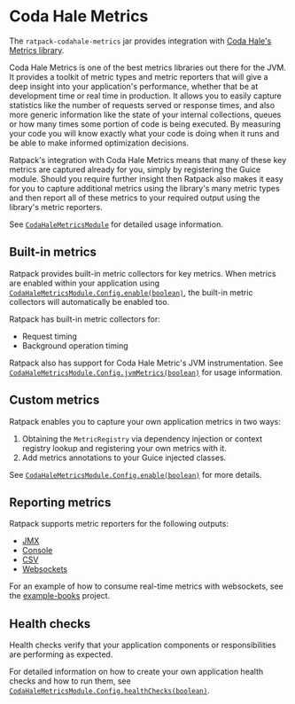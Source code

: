 # Coda Hale Metrics

The `ratpack-codahale-metrics` jar provides integration with [Coda Hale's Metrics library](http://metrics.codahale.com/).

Coda Hale Metrics is one of the best metrics libraries out there for the JVM.
It provides a toolkit of metric types and metric reporters that will give a deep insight into your application's performance, whether that be at development time or real time in production.
It allows you to easily capture statistics like the number of requests served or response times, and also more generic information like the state of your internal collections, queues or how many times some portion of code is being executed.
By measuring your code you will know exactly what your code is doing when it runs and be able to make informed optimization decisions.

Ratpack's integration with Coda Hale Metrics means that many of these key metrics are captured already for you, simply by registering the Guice module.
Should you require further insight then Ratpack also makes it easy for you to capture additional metrics using the library's many metric types and then report all of these metrics to your required output using the library's metric reporters.

See [`CodaHaleMetricsModule`](api/ratpack/codahale/metrics/CodaHaleMetricsModule.html) for detailed usage information.

## Built-in metrics

Ratpack provides built-in metric collectors for key metrics.
When metrics are enabled within your application using [`CodaHaleMetricsModule.Config.enable(boolean)`](api/ratpack/codahale/metrics/CodaHaleMetricsModule.Config.html#enable-boolean-), the built-in metric collectors will automatically be enabled too.

Ratpack has built-in metric collectors for:

* Request timing
* Background operation timing

Ratpack also has support for Coda Hale Metric's JVM instrumentation.
See [`CodaHaleMetricsModule.Config.jvmMetrics(boolean)`](api/ratpack/codahale/metrics/CodaHaleMetricsModule.Config.html#jvmMetrics-boolean-) for usage information.

## Custom metrics

Ratpack enables you to capture your own application metrics in two ways:

1. Obtaining the `MetricRegistry` via dependency injection or context registry lookup and registering your own metrics with it.
2. Add metrics annotations to your Guice injected classes.

See [`CodaHaleMetricsModule.Config.enable(boolean)`](api/ratpack/codahale/metrics/CodaHaleMetricsModule.Config.html#enable-boolean-) for more details.

## Reporting metrics

Ratpack supports metric reporters for the following outputs:

* [JMX](api/ratpack/codahale/metrics/CodaHaleMetricsModule.Config.html#jmx-ratpack.func.Action-)
* [Console](api/ratpack/codahale/metrics/CodaHaleMetricsModule.Config.html#console-ratpack.func.Action-)
* [CSV](api/ratpack/codahale/metrics/CodaHaleMetricsModule.Config.html#csv-ratpack.func.Action-)
* [Websockets](api/ratpack/codahale/metrics/CodaHaleMetricsModule.Config.html#webSocket-ratpack.func.Action-)

For an example of how to consume real-time metrics with websockets, see the [example-books](https://github.com/ratpack/example-books/blob/master/src/ratpack/Ratpack.groovy) project.

## Health checks

Health checks verify that your application components or responsibilities are performing as expected.

For detailed information on how to create your own application health checks and how to run them, see [`CodaHaleMetricsModule.Config.healthChecks(boolean)`](api/ratpack/codahale/metrics/CodaHaleMetricsModule.Config.html#healthChecks-boolean-).
